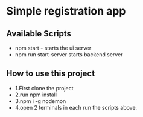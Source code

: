 # Simple registration app


## Available Scripts
* npm start - starts the ui server
* npm run start-server starts backend server

## How to use this project
* 1.First clone the project
* 2.run npm install
* 3.npm i -g nodemon
* 4.open 2 terminals in each run the scripts above.

